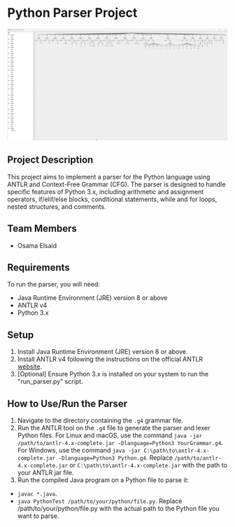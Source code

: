 # Python Parser Project
![alt text](https://github.com/osama-y-elsaid/Python_Parser/blob/d700d232f326c4801113e64ad4555e09a71c6cf6/Results/Deliverable1screenshot.png)
## Project Description
This project aims to implement a parser for the Python language using ANTLR and Context-Free Grammar (CFG). The parser is designed to handle specific features of Python 3.x, including arithmetic and assignment operators, if/elif/else blocks, conditional statements, while and for loops, nested structures, and comments.

## Team Members
- Osama Elsaid

## Requirements
To run the parser, you will need:
- Java Runtime Environment (JRE) version 8 or above
- ANTLR v4
- Python 3.x

## Setup
1. Install Java Runtime Environment (JRE) version 8 or above.
2. Install ANTLR v4 following the instructions on the official ANTLR [website](https://github.com/antlr/antlr4/blob/master/doc/getting-started.md).
3. [Optional] Ensure Python 3.x is installed on your system to run the "run_parser.py" script.

## How to Use/Run the Parser
1. Navigate to the directory containing the `.g4` grammar file.
2. Run the ANTLR tool on the `.g4` file to generate the parser and lexer Python files. For Linux and macOS, use the command `java -jar /path/to/antlr-4.x-complete.jar -Dlanguage=Python3 YourGrammar.g4`. For Windows, use the command `java -jar C:\path\to\antlr-4.x-complete.jar -Dlanguage=Python3 Python.g4`. Replace `/path/to/antlr-4.x-complete.jar` or `C:\path\to\antlr-4.x-complete.jar` with the path to your ANTLR jar file.
3. Run the compiled Java program on a Python file to parse it:
- `javac *.java`.
- `java PythonTest /path/to/your/python/file.py`. Replace /path/to/your/python/file.py with the actual path to the Python file you want to parse.


